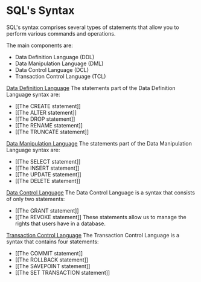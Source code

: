 
# SQL's Syntax
SQL's syntax comprises several types of statements that allow you to perform various commands and operations.

The main components are:
- Data Definition Language (DDL)
- Data Manipulation Language (DML)
- Data Control Language (DCL)
- Transaction Control Language (TCL)

<u>Data Definition Language</u>
The statements part of the Data Definition Language syntax are:
- [[The CREATE statement]]
- [[The ALTER statement]]
- [[The DROP statement]]
- [[The RENAME statement]]
- [[The TRUNCATE statement]]

<u>Data Manipulation Language</u>
The statements part of the Data Manipulation Language syntax are:
- [[The SELECT statement]]
- [[The INSERT statement]]
- [[The UPDATE statement]]
- [[The DELETE statement]]

<u>Data Control Language</u>
The Data Control Language is a syntax that consists of only two statements:
- [[The GRANT statement]]
- [[The REVOKE statement]]
These statements allow us to manage the rights that users have in a database.

<u>Transaction Control Language</u>
The Transaction Control Language is a syntax that contains four statements:
- [[The COMMIT statement]]
- [[The ROLLBACK statement]]
- [[The SAVEPOINT statement]]
- [[The SET TRANSACTION statement]]
